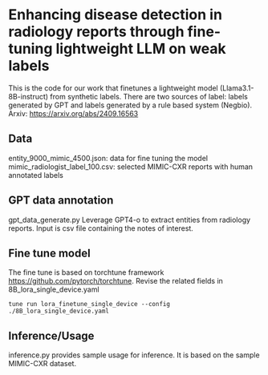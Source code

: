 # Enhancing disease detection in radiology reports through fine-tuning lightweight LLM on weak labels
This is the code for our work that finetunes a lightweight model (Llama3.1-8B-instruct) from synthetic labels. There are two sources of label: labels generated by GPT and labels generated by a rule based system (Negbio). 
Arxiv: https://arxiv.org/abs/2409.16563

## Data
entity_9000_mimic_4500.json: data for fine tuning the model
mimic_radiologist_label_100.csv: selected MIMIC-CXR reports with human annotated labels

## GPT data annotation
gpt_data_generate.py 
Leverage GPT4-o to extract entities from radiology reports. Input is csv file containing the notes of interest.

## Fine tune model
The fine tune is based on torchtune framework https://github.com/pytorch/torchtune. Revise the related fields in 8B_lora_single_device.yaml
```
tune run lora_finetune_single_device --config ./8B_lora_single_device.yaml
```

## Inference/Usage
inference.py provides sample usage for inference. It is based on the sample MIMIC-CXR dataset.